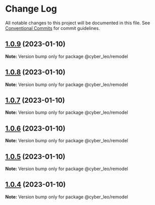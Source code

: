 # Change Log

All notable changes to this project will be documented in this file.
See [Conventional Commits](https://conventionalcommits.org) for commit guidelines.

## [1.0.9](https://github.com/leonunes-cyber/lerna-model/compare/@cyber_leo/remodel@1.0.8...@cyber_leo/remodel@1.0.9) (2023-01-10)

**Note:** Version bump only for package @cyber_leo/remodel





## [1.0.8](https://github.com/leonunes-cyber/lerna-model/compare/@cyber_leo/remodel@1.0.7...@cyber_leo/remodel@1.0.8) (2023-01-10)

**Note:** Version bump only for package @cyber_leo/remodel





## [1.0.7](https://github.com/leonunes-cyber/lerna-model/compare/@cyber_leo/remodel@1.0.6...@cyber_leo/remodel@1.0.7) (2023-01-10)

**Note:** Version bump only for package @cyber_leo/remodel





## [1.0.6](https://github.com/leonunes-cyber/lerna-model/compare/@cyber_leo/remodel@1.0.5...@cyber_leo/remodel@1.0.6) (2023-01-10)

**Note:** Version bump only for package @cyber_leo/remodel





## [1.0.5](https://github.com/leonunes-cyber/lerna-model/compare/@cyber_leo/remodel@1.0.4...@cyber_leo/remodel@1.0.5) (2023-01-10)

**Note:** Version bump only for package @cyber_leo/remodel





## [1.0.4](https://github.com/leonunes-cyber/lerna-model/compare/@cyber_leo/remodel@1.0.3...@cyber_leo/remodel@1.0.4) (2023-01-10)

**Note:** Version bump only for package @cyber_leo/remodel
